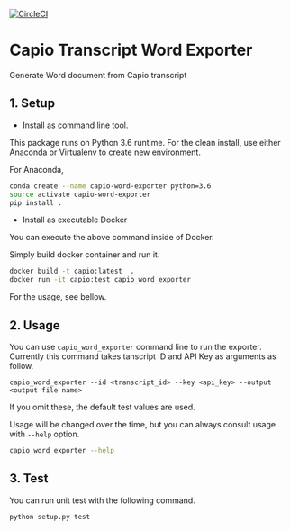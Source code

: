 [![CircleCI](https://circleci.com/gh/mthrok/capio-word-exporter.svg?style=svg)](https://circleci.com/gh/mthrok/capio-word-exporter)

# Capio Transcript Word Exporter
Generate Word document from Capio transcript

## 1. Setup

- Install as command line tool.

This package runs on Python 3.6 runtime.
For the clean install, use either Anaconda or Virtualenv to create new environment.

For Anaconda,

```bash
conda create --name capio-word-exporter python=3.6
source activate capio-word-exporter
pip install .
```

- Install as executable Docker

You can execute the above command inside of Docker.

Simply build docker container and run it.

```bash
docker build -t capio:latest  .
docker run -it capio:test capio_word_exporter
```
For the usage, see bellow.


## 2. Usage

You can use `capio_word_exporter` command line to run the exporter.
Currently this command takes tanscript ID and API Key as arguments as follow. 

```
capio_word_exporter --id <transcript_id> --key <api_key> --output <output file name>
```

If you omit these, the default test values are used.

Usage will be changed over the time, but you can always consult usage with `--help` option.

```bash
capio_word_exporter --help
```


## 3. Test

You can run unit test with the following command.

```
python setup.py test
```
